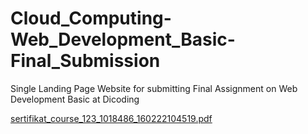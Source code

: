 # Cloud_Computing-Web_Development_Basic-Final_Submission
Single Landing Page Website for submitting Final Assignment on Web Development Basic at Dicoding

[sertifikat_course_123_1018486_160222104519.pdf](https://hzlnqodrey.github.io/Cloud_Computing-Web_Development_Basic-Final_Submission/Certificate/sertifikat_course_123_1018486_160222104519.pdf)
